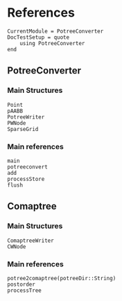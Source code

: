 # References
```@meta
CurrentModule = PotreeConverter
DocTestSetup = quote
    using PotreeConverter
end
```

## PotreeConverter
### Main Structures
```@docs
Point
pAABB
PotreeWriter
PWNode
SparseGrid
```

### Main references

```@docs
main
potreeconvert
add
processStore
flush
```


## Comaptree  
### Main Structures
```@docs
ComaptreeWriter
CWNode
```

### Main references

```@docs
potree2comaptree(potreeDir::String)
postorder
processTree
```
